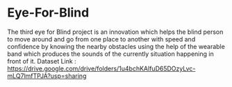 # Eye-For-Blind
The third eye for Blind project is an innovation which helps the blind person to move around and go from one place to another with speed and confidence by knowing the nearby obstacles using the help of the wearable band which produces the sounds of the currently situation happening in front of it.
Dataset Link : https://drive.google.com/drive/folders/1u4bchKAlfuD65DOzyLvc-mLQ7lmfTPJA?usp=sharing
